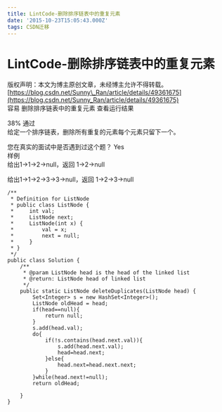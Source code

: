 ```yaml
---
title: LintCode-删除排序链表中的重复元素
date: '2015-10-23T15:05:43.000Z'
tags: CSDN迁移
---
```


# LintCode-删除排序链表中的重复元素

版权声明：本文为博主原创文章，未经博主允许不得转载。 [https://blog.csdn.net/Sunny\_Ran/article/details/49361675](https://blog.csdn.net/Sunny_Ran/article/details/49361675)  
容易 删除排序链表中的重复元素 查看运行结果

38% 通过  
给定一个排序链表，删除所有重复的元素每个元素只留下一个。

您在真实的面试中是否遇到过这个题？ Yes  
样例  
给出1-&gt;1-&gt;2-&gt;null，返回 1-&gt;2-&gt;null

给出1-&gt;1-&gt;2-&gt;3-&gt;3-&gt;null，返回 1-&gt;2-&gt;3-&gt;null

```text
/**
 * Definition for ListNode
 * public class ListNode {
 *     int val;
 *     ListNode next;
 *     ListNode(int x) {
 *         val = x;
 *         next = null;
 *     }
 * }
 */
public class Solution {
    /**
     * @param ListNode head is the head of the linked list
     * @return: ListNode head of linked list
     */
    public static ListNode deleteDuplicates(ListNode head) { 
        Set<Integer> s = new HashSet<Integer>();
        ListNode oldHead = head;
        if(head==null){
            return null;
        }
        s.add(head.val);
        do{
            if(!s.contains(head.next.val)){
                s.add(head.next.val);
                head=head.next;
            }else{
                head.next=head.next.next;
            }
        }while(head.next!=null);
        return oldHead;

    }  
}
```

